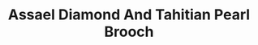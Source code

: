 ---
title: Assael Diamond And Tahitian Pearl Brooch
description: |
specs: |
  Tahitian Natural Color Cultured Button Pearl, 15.4 - 18.7mm, with 182 Diamonds, 19.56 ctw. Hand set in Platinum.
images:
  - assael-diamond-and-tahitian-pearl-brooch.jpg
category: Couture
order: 5
tags:
  - brooches
---